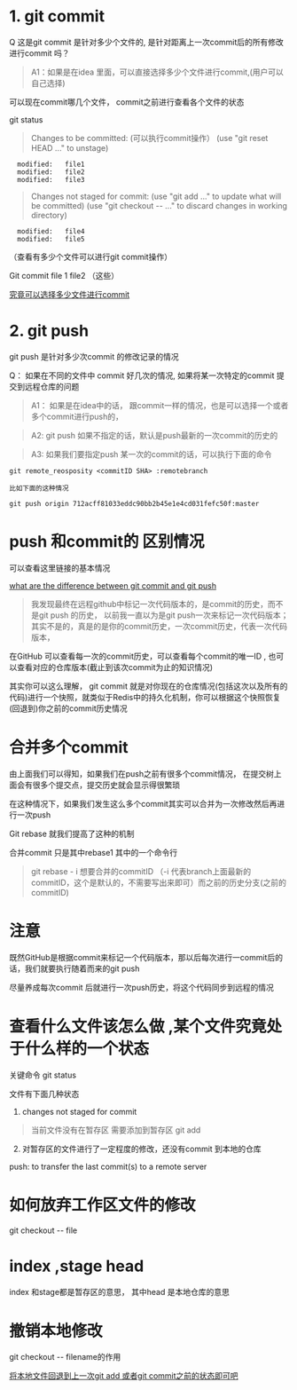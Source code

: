 # 1. git commit
 Q 这是git commit 是针对多少个文件的, 是针对距离上一次commit后的所有修改进行commit 吗？
 
 >A1：如果是在idea 里面，可以直接选择多少个文件进行commit,(用户可以自己选择)
 
 
 可以现在commit哪几个文件， commit之前进行查看各个文件的状态
 
 
 git status
 >Changes to be committed:  (可以执行commit操作）
    (use "git reset HEAD <file>..." to unstage)
  
      modified:   file1
      modified:   file2
      modified:   file3
  
 > Changes not staged for commit:
    (use "git add <file>..." to update what will be committed)
    (use "git checkout -- <file>..." to discard changes in working directory)
  
      modified:   file4
      modified:   file5
 
 
 
 （查看有多少个文件可以进行git commit操作）
  
  
  Git commit file 1 file2  （这些）
 
 
 [究竟可以选择多少文件进行commit ](https://stackoverflow.com/questions/7239333/how-do-i-commit-only-some-files)
 
  
# 2. git push
git push 是针对多少次commit 的修改记录的情况

Q： 如果在不同的文件中 commit 好几次的情况, 如果将某一次特定的commit 提交到远程仓库的问题

> A1： 如果是在idea中的话， 跟commit一样的情况，也是可以选择一个或者多个commit进行push的，
     
> A2: git push 如果不指定的话，默认是push最新的一次commit的历史的

> A3: 如果我们要指定push 某一次的commit的话，可以执行下面的命令
    
    git remote_reosposity <commitID SHA> :remotebranch 
     
    比如下面的这种情况
    
    git push origin 712acff81033eddc90bb2b45e1e4cd031fefc50f:master


# push 和commit的 区别情况

可以查看这里链接的基本情况

[what are the difference between git commit and git push](https://stackoverflow.com/questions/2745076/what-are-the-differences-between-git-commit-and-git-push)

>我发现最终在远程github中标记一次代码版本的，是commit的历史，而不是git push 的历史，
以前我一直以为是git push一次来标记一次代码版本；其实不是的，真是的是你的commit历史，一次commit历史，代表一次代码版本，

在GitHub 可以查看每一次的commit历史，可以查看每个commit的唯一ID , 也可以查看对应的仓库版本(截止到该次commit为止的知识情况)


其实你可以这么理解， git commit 就是对你现在的仓库情况(包括这次以及所有的代码)进行一个快照，就类似于Redis中的持久化机制，你可以根据这个快照恢复(回退到)你之前的commit历史情况



# 合并多个commit
由上面我们可以得知，如果我们在push之前有很多个commit情况， 在提交树上面会有很多个提交点，提交历史就会显示得很繁琐

在这种情况下，如果我们发生这么多个commit其实可以合并为一次修改然后再进行一次push

Git rebase 就我们提高了这种的机制

合并commit 只是其中rebase1 其中的一个命令行

> git rebase - i 想要合并的commitID （-i 代表branch上面最新的commitID，这个是默认的，不需要写出来即可）而之前的历史分支(之前的commitID)
# 注意



既然GitHub是根据commit来标记一个代码版本，那以后每次进行一commit后的话，我们就要执行随着而来的git push

尽量养成每次commit 后就进行一次push历史，将这个代码同步到远程的情况




# 查看什么文件该怎么做 ,某个文件究竟处于什么样的一个状态

关键命令 git status 



文件有下面几种状态
1. changes not staged for commit 
>当前文件没有在暂存区 需要添加到暂存区 git add

2. 对暂存区的文件进行了一定程度的修改，还没有commit 到本地的仓库

push: to transfer the last commit(s) to a remote server   


# 如何放弃工作区文件的修改
git checkout -- file


# index ,stage head
index 和stage都是暂存区的意思， 其中head 是本地仓库的意思

# 撤销本地修改
git checkout -- filename的作用

[将本地文件回退到上一次git add 或者git commit之前的状态即可吧](https://blog.csdn.net/piglite/article/details/55328665)